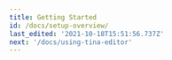 ```yaml
---
title: Getting Started
id: /docs/setup-overview/
last_edited: '2021-10-18T15:51:56.737Z'
next: '/docs/using-tina-editor'
---
```

